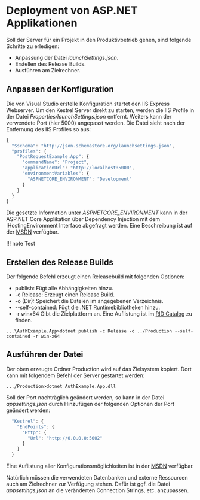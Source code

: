 # Deployment von ASP.NET Applikationen
Soll der Server für ein Projekt in den Produktivbetrieb gehen, sind folgende Schritte zu erledigen:
- Anpassung der Datei *launchSettings.json*.
- Erstellen des Release Builds.
- Ausführen am Zielrechner.

## Anpassen der Konfiguration
Die von Visual Studio erstelle Konfiguration startet den IIS Express Webserver. Um den Kestrel Server
direkt zu starten, werden die IIS Profile in der Datei *Properties/launchSettings.json* entfernt. Weiters
kann der verwendete Port (hier 5000) angepasst werden. Die Datei sieht nach der Entfernung des IIS
Profiles so aus:
```js
{
  "$schema": "http://json.schemastore.org/launchsettings.json",
  "profiles": {
    "PostRequestExample.App": {
      "commandName": "Project",
      "applicationUrl": "http://localhost:5000",
      "environmentVariables": {
        "ASPNETCORE_ENVIRONMENT": "Development"
      }
    }
  }
}
```

Die gesetzte Information unter *ASPNETCORE_ENVIRONMENT* kann in der ASP.NET Core Applikation über
Dependency Injection mit dem IHostingEnvironment Interface abgefragt werden. Eine Beschreibung ist auf der
[MSDN](https://docs.microsoft.com/en-us/aspnet/core/fundamentals/environments?view=aspnetcore-3.0)
verfügbar.

!!! note
    Test

    
## Erstellen des Release Builds
Der folgende Befehl erzeugt einen Releasebuild mit folgenden Optionen:
- publish: Fügt alle Abhängigkeiten hinzu.
- -c Release: Erzeugt einen Release Build.
- -o (Dir): Speichert die Dateien im angegebenen Verzeichnis.
- --self-contained: Fügt die .NET Runtimebibliotheken hinzu.
- -r winx64 Gibt die Zielplattform an. Eine Auflistung ist im [RID Catalog](https://docs.microsoft.com/en-us/dotnet/core/rid-catalog)
  zu finden.
```
...\AuthExample.App>dotnet publish -c Release -o ../Production --self-contained -r win-x64
```

## Ausführen der Datei
Der oben erzeugte Ordner Production wird auf das Zielsystem kopiert. Dort kann mit folgendem Befehl
der Server gestartet werden:
```
.../Production>dotnet AuthExample.App.dll
```

Soll der Port nachträglich geändert werden, so kann in der Datei *appsettings.json* durch Hinzufügen
der folgenden Optionen der Port geändert werden:
```js
  "Kestrel": {
    "EndPoints": {
      "Http": {
        "Url": "http://0.0.0.0:5002"
      }
    }
  }
```

Eine Auflistung aller Konfigurationsmöglichkeiten ist in der [MSDN](https://docs.microsoft.com/en-us/aspnet/core/fundamentals/servers/kestrel?view=aspnetcore-3.0) verfügbar.

Natürlich müssen die verwendeten Datenbanken und externe Ressourcen auch am Zielrechner zur Verfügung
stehen. Dafür ist ggf. die Datei *appsettings.json* an die veränderten Connection Strings, etc. anzupassen.